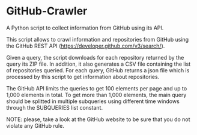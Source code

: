 # GitHub-Crawler
A Python script to collect information from GitHub using its API.

This script allows to crawl information and repositories from GitHub using the GitHub REST API (https://developer.github.com/v3/search/).

Given a query, the script downloads for each repository returned by the query its ZIP file. In addition, it also generates a CSV file containing the list of repositories queried. For each query, GitHub returns a json file which is processed by this script to get information about repositories.

The GitHub API limits the queries to get 100 elements per page and up to 1,000 elements in total. To get more than 1,000 elements, the main query should be splitted in multiple subqueries using different time windows through the SUBQUERIES list constant.

NOTE: please, take a look at the GitHub website to be sure that you do not violate any GitHub rule.
